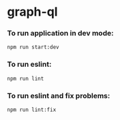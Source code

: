 # graph-ql

### To run application in dev mode:
`npm run start:dev`
### To run eslint:
`npm run lint`
### To run eslint and fix problems:
`npm run lint:fix`